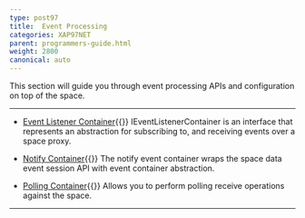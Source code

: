 ```yaml
---
type: post97
title:  Event Processing
categories: XAP97NET
parent: programmers-guide.html
weight: 2800
canonical: auto
---
```


This section will guide you through event processing APIs and configuration on top of the space.








<hr/>


- [Event Listener Container](./event-listener-container.html){{<wbr>}}
IEventListenerContainer is an interface that represents an abstraction for subscribing to, and receiving events over a space proxy.

- [Notify Container](./notify-container.html){{<wbr>}}
The notify event container wraps the space data event session API with event container abstraction.

- [Polling Container](./polling-container.html){{<wbr>}}
Allows you to perform polling receive operations against the space.


<hr/>



